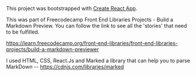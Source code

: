 This project was bootstrapped with [Create React App](https://github.com/facebookincubator/create-react-app).


This was part of Freecodecamp Front End Libraries Projects - Build a Markdown Preview.
You can follow the link to see all the 'stories' that need to be fulfilled.

https://learn.freecodecamp.org/front-end-libraries/front-end-libraries-projects/build-a-markdown-previewer

I used HTML, CSS, React.Js and Marked a library that can help you to parse MarkDown --  https://cdnjs.com/libraries/marked



